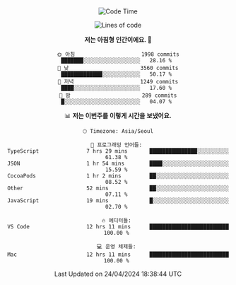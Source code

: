 <div align="center">

<br />

 <!--START_SECTION:waka-->
![Code Time](http://img.shields.io/badge/Code%20Time-2%2C386%20hrs%2014%20mins-blue)

![Lines of code](https://img.shields.io/badge/%EC%A0%80%EB%8A%94%20%EC%97%AC%ED%83%9C%EA%B9%8C%EC%A7%80%20-3.9%20million%20%EC%A4%84%EC%9D%98%20%EC%BD%94%EB%93%9C%EB%A5%BC%20%EC%9E%91%EC%84%B1%ED%96%88%EC%96%B4%EC%9A%94.-blue)

**저는 아침형 인간이에요. 🐤** 

```text
🌞 아침                     1998 commits        ███████░░░░░░░░░░░░░░░░░░   28.16 % 
🌆 낮　                     3560 commits        █████████████░░░░░░░░░░░░   50.17 % 
🌃 저녁                     1249 commits        ████░░░░░░░░░░░░░░░░░░░░░   17.60 % 
🌙 밤　                     289 commits         █░░░░░░░░░░░░░░░░░░░░░░░░   04.07 % 
```


📊 **저는 이번주를 이렇게 시간을 보냈어요.** 

```text
🕑︎ Timezone: Asia/Seoul

💬 프로그래밍 언어들: 
TypeScript               7 hrs 29 mins       ███████████████░░░░░░░░░░   61.38 % 
JSON                     1 hr 54 mins        ████░░░░░░░░░░░░░░░░░░░░░   15.59 % 
CocoaPods                1 hr 2 mins         ██░░░░░░░░░░░░░░░░░░░░░░░   08.52 % 
Other                    52 mins             ██░░░░░░░░░░░░░░░░░░░░░░░   07.11 % 
JavaScript               19 mins             █░░░░░░░░░░░░░░░░░░░░░░░░   02.70 % 

🔥 에디터들: 
VS Code                  12 hrs 11 mins      █████████████████████████   100.00 % 

💻 운영 체제들: 
Mac                      12 hrs 11 mins      █████████████████████████   100.00 % 
```


 Last Updated on 24/04/2024 18:38:44 UTC
<!--END_SECTION:waka-->

</div>
